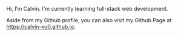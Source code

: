 Hi, I’m Calvin. I'm currently learning full-stack web development.

Aside from my Github profile, you can also visit my Github Page at https://calvin-xu0.github.io.

<!---
calvin-xu0/calvin-xu0 is a ✨ special ✨ repository because its `README.md` (this file) appears on your GitHub profile.
You can click the Preview link to take a look at your changes.
--->
